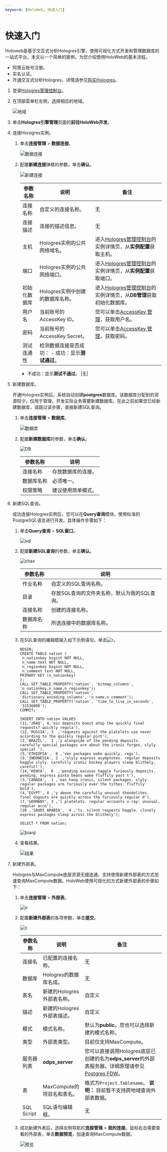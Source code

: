 ```yaml
---
keyword: [HoloWeb, 快速入门]
---
```


# 快速入门

Holoweb是基于交互式分析Hologres引擎，使用可视化方式开发和管理数据库的一站式平台。本文以一个简单的案例，为您介绍使用HoloWeb的基本流程。

-   阿里云账号注册。
-   实名认证。
-   开通交互式分析Hologres，详情请参见[购买Hologres](/intl.zh-CN/准备工作/购买Hologres.md)。

1.  登录[Hologres管理控制台](https://hologram.console.aliyun.com/#/instance)。

2.  在顶部菜单栏左侧，选择相应的地域。

    ![地域](https://static-aliyun-doc.oss-cn-hangzhou.aliyuncs.com/assets/img/zh-CN/3542488951/p141749.png)

3.  单击**Hologres引擎管理**页面的**前往HoloWeb开发**。

4.  连接Horogres实例。

    1.  单击**连接管理** \> **数据连接**。

        ![数据连接](https://static-aliyun-doc.oss-cn-hangzhou.aliyuncs.com/assets/img/zh-CN/3822488951/p116500.png)

    2.  配置**新建连接**弹框的参数，单击**确认**。

        ![新建连接](https://static-aliyun-doc.oss-cn-hangzhou.aliyuncs.com/assets/img/zh-CN/5560409951/p116502.png)

        |参数名称|说明|备注|
        |----|--|--|
        |连接名称|自定义的连接名称。|无|
        |连接描述|连接的描述信息。|无|
        |主机|Hologres实例的公共网络域名。|进入[Hologres管理控制台](https://hologram.console.aliyun.com/#/instance)的实例详情页，从**实例配置**获取主机。|
        |端口|Hologres实例的公共网络端口。|进入[Hologres管理控制台](https://hologram.console.aliyun.com/#/instance)的实例详情页，从**实例配置**获取端口。|
        |初始化数据库|Hologres实例中创建的数据库名称。|进入[Hologres管理控制台](https://hologram.console.aliyun.com/#/instance)的实例详情页，从**DB管理**获取初始化数据库。|
        |用户名|当前账号的AccessKey ID。|您可以单击[AccessKey 管理](https://usercenter.console.aliyun.com/?spm=5176.2020520153.nav-right.dak.3bcf415dCWGUBj#/manage/ak)，获取用户名。|
        |密码|当前账号的AccessKey Secret。|您可以单击[AccessKey 管理](https://usercenter.console.aliyun.com/?spm=5176.2020520153.nav-right.dak.3bcf415dCWGUBj#/manage/ak)，获取密码。|
        |测试连通性|检测数据连接是否成功：         -   成功：显示**测试通过**。
        -   不成功：显示**测试不通过**。
|无|

5.  新建数据库。

    开通Hologres实例后，系统自动创建**postgres**数据库。该数据库分配到的资源较少，仅用于管理，开发实际业务需要新建数据库。在此之前如果您已经新建数据库，请跳过该步骤，直接新建SQL查询。

    1.  单击**连接管理** \> **数据库**。

        ![数据库](https://static-aliyun-doc.oss-cn-hangzhou.aliyuncs.com/assets/img/zh-CN/3822488951/p118032.png)

    2.  配置**新建数据库**的参数，单击**确认**。

        ![DB](https://static-aliyun-doc.oss-cn-hangzhou.aliyuncs.com/assets/img/zh-CN/3542488951/p118018.png)

        |参数名称|说明|
        |----|--|
        |连接名称|存放数据库的连接。|
        |数据库名称|必须唯一。|
        |权限策略|建议使用简单模式。|

6.  新建SQL查询。

    成功连接Hologres实例后，您可以在**Query查询**模块，使用标准的PostgreSQL语言进行开发。具体操作步骤如下：

    1.  单击**Query查询** \> **SQL窗口**。

        ![sql](https://static-aliyun-doc.oss-cn-hangzhou.aliyuncs.com/assets/img/zh-CN/3822488951/p118146.png)

    2.  配置**新建SQL查询**的参数，单击**确认**。

        ![chax](https://static-aliyun-doc.oss-cn-hangzhou.aliyuncs.com/assets/img/zh-CN/3822488951/p118147.png)

        |参数名称|说明|
        |----|--|
        |作业名称|自定义的SQL查询名称。|
        |目录|存放SQL查询的文件夹名称，默认为我的SQL查询。|
        |连接名称|创建的连接名称。|
        |数据库名称|所选连接中的数据库名称。|

    3.  在SQL查询的编辑框输入如下示例语句，单击![r](https://static-aliyun-doc.oss-cn-hangzhou.aliyuncs.com/assets/img/zh-CN/3822488951/p118141.png)。

        ```
        BEGIN;
        CREATE TABLE nation (
         n_nationkey bigint NOT NULL,
         n_name text NOT NULL,
         n_regionkey bigint NOT NULL,
         n_comment text NOT NULL,
        PRIMARY KEY (n_nationkey)
        );
        CALL SET_TABLE_PROPERTY('nation', 'bitmap_columns', 'n_nationkey,n_name,n_regionkey');
        CALL SET_TABLE_PROPERTY('nation', 'dictionary_encoding_columns', 'n_name,n_comment');
        CALL SET_TABLE_PROPERTY('nation', 'time_to_live_in_seconds', '31536000');
        COMMIT;
        
        INSERT INTO nation VALUES
        (11,'zRAQ', 4,'nic deposits boost atop the quickly final requests? quickly regula'),
        (22,'RUSSIA', 3  ,'requests against the platelets use never according to the quickly regular pint'),
        (2,'BRAZIL',  1 ,'y alongside of the pending deposits. carefully special packages are about the ironic forges. slyly special '),
        (5,'ETHIOPIA',  0 ,'ven packages wake quickly. regu'),
        (9,'INDONESIA', 2  ,'slyly express asymptotes. regular deposits haggle slyly. carefully ironic hockey players sleep blithely. carefull'),
        (14,'KENYA',  0  ,'pending excuses haggle furiously deposits. pending, express pinto beans wake fluffily past t'),
        (3,'CANADA',  1 ,'eas hang ironic, silent packages. slyly regular packages are furiously over the tithes. fluffily bold'),
        (4,'EGYPT', 4 ,'y above the carefully unusual theodolites. final dugouts are quickly across the furiously regular d'),
        (7,'GERMANY', 3 ,'l platelets. regular accounts x-ray: unusual, regular acco'),
        (20 ,'SAUDI ARABIA',  4 ,'ts. silent requests haggle. closely express packages sleep across the blithely');
        
        SELECT * FROM nation;
        ```

        ![bianji](https://static-aliyun-doc.oss-cn-hangzhou.aliyuncs.com/assets/img/zh-CN/3822488951/p118117.png)

    4.  查看结果。

        ![结果](https://static-aliyun-doc.oss-cn-hangzhou.aliyuncs.com/assets/img/zh-CN/4822488951/p118138.png)

7.  新建外部表。

    Hologres与MaxCompute底层资源无缝连通，支持使用新建外部表的方式加速查询MaxCompute数据。HoloWeb使用可视化的方式新建外部表的步骤如下：

    1.  单击**连接管理** \> **外部表**。

        ![o](https://static-aliyun-doc.oss-cn-hangzhou.aliyuncs.com/assets/img/zh-CN/4822488951/p118150.png)

    2.  配置**新建外部表**的各项参数，单击**提交**。

        ![c](https://static-aliyun-doc.oss-cn-hangzhou.aliyuncs.com/assets/img/zh-CN/4822488951/p118151.png)

        |参数名称|说明|备注|
        |----|--|--|
        |连接名|已配置的连接名称。|无|
        |数据库|Hologres的数据库名成。|无|
        |表名|新建的Hologres外部表名称。|自定义|
        |描述|新建的Hologres外部表描述。|自定义|
        |模式|模式名称。|默认为**public**。您也可以选择新建的模式名称。|
        |类型|外部表类型。|目前仅支持MaxCompute。|
        |服务器列表|**odps\_server**|您可以直接调用Hologres底层已创建的名为**odps\_server**的外部表服务器。详细原理请参见[Postgres FDW](https://www.postgresql.org/docs/11/postgres-fdw.html?spm=a2c4g.11186623.2.11.7e476020Gyif3k)。|
        |表|MaxCompute的项目名和表名。|格式为`Project.Tablename`。 **说明：** 目前暂不支持跨地域查询外部表数据。 |
        |SQL Script|SQL语句编辑框。|无|

    3.  成功新建外表后，选择左侧导航栏**连接管理** \> **我的连接**。鼠标右击需要查看的外部表，单击**数据预览**，加速查询MaxCompute数据。

        ![预览](https://static-aliyun-doc.oss-cn-hangzhou.aliyuncs.com/assets/img/zh-CN/6560409951/p118166.png)


